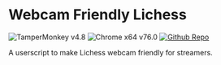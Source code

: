 # Webcam Friendly Lichess
![TamperMonkey v4.8](https://img.shields.io/badge/tamperMonkey-v4.8-brightgreen.svg) ![Chrome x64 v76.0](https://img.shields.io/badge/chrome%20x64-v76.0-brightgreen.svg) [![Github Repo](https://img.shields.io/badge/Github%20Repo--lightgrey?style=social&logo=github)](https://github.com/cyqsimon/WebcamFriendlyLichess)

A userscript to make Lichess webcam friendly for streamers.
